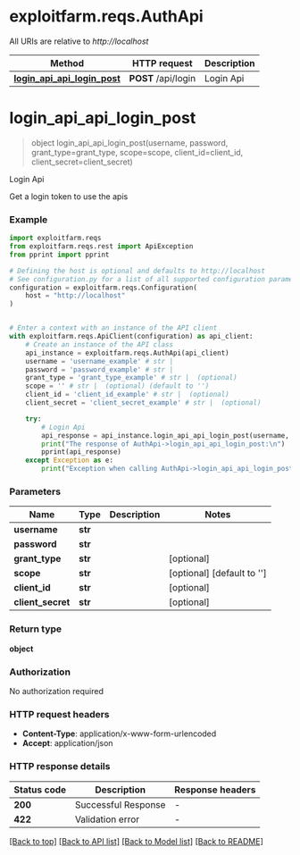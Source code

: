 # exploitfarm.reqs.AuthApi

All URIs are relative to *http://localhost*

Method | HTTP request | Description
------------- | ------------- | -------------
[**login_api_api_login_post**](AuthApi.md#login_api_api_login_post) | **POST** /api/login | Login Api


# **login_api_api_login_post**
> object login_api_api_login_post(username, password, grant_type=grant_type, scope=scope, client_id=client_id, client_secret=client_secret)

Login Api

Get a login token to use the apis

### Example


```python
import exploitfarm.reqs
from exploitfarm.reqs.rest import ApiException
from pprint import pprint

# Defining the host is optional and defaults to http://localhost
# See configuration.py for a list of all supported configuration parameters.
configuration = exploitfarm.reqs.Configuration(
    host = "http://localhost"
)


# Enter a context with an instance of the API client
with exploitfarm.reqs.ApiClient(configuration) as api_client:
    # Create an instance of the API class
    api_instance = exploitfarm.reqs.AuthApi(api_client)
    username = 'username_example' # str | 
    password = 'password_example' # str | 
    grant_type = 'grant_type_example' # str |  (optional)
    scope = '' # str |  (optional) (default to '')
    client_id = 'client_id_example' # str |  (optional)
    client_secret = 'client_secret_example' # str |  (optional)

    try:
        # Login Api
        api_response = api_instance.login_api_api_login_post(username, password, grant_type=grant_type, scope=scope, client_id=client_id, client_secret=client_secret)
        print("The response of AuthApi->login_api_api_login_post:\n")
        pprint(api_response)
    except Exception as e:
        print("Exception when calling AuthApi->login_api_api_login_post: %s\n" % e)
```



### Parameters


Name | Type | Description  | Notes
------------- | ------------- | ------------- | -------------
 **username** | **str**|  | 
 **password** | **str**|  | 
 **grant_type** | **str**|  | [optional] 
 **scope** | **str**|  | [optional] [default to &#39;&#39;]
 **client_id** | **str**|  | [optional] 
 **client_secret** | **str**|  | [optional] 

### Return type

**object**

### Authorization

No authorization required

### HTTP request headers

 - **Content-Type**: application/x-www-form-urlencoded
 - **Accept**: application/json

### HTTP response details

| Status code | Description | Response headers |
|-------------|-------------|------------------|
**200** | Successful Response |  -  |
**422** | Validation error |  -  |

[[Back to top]](#) [[Back to API list]](../README.md#documentation-for-api-endpoints) [[Back to Model list]](../README.md#documentation-for-models) [[Back to README]](../README.md)

